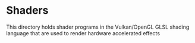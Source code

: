 # Shaders

This directory holds shader programs in the Vulkan/OpenGL GLSL shading language
that are used to render hardware accelerated effects
